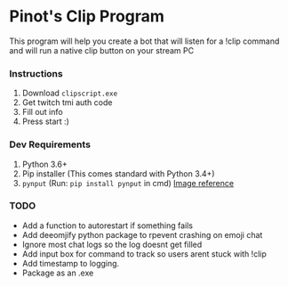 # Pinot's Clip Program

This program will help you create a bot that will listen for a !clip command and will run a native clip button on your stream PC

### Instructions 
1) Download `clipscript.exe`
2) Get twitch tmi auth code 
3) Fill out info
4) Press start :)

### Dev Requirements
1) Python 3.6+
2) Pip installer (This comes standard with Python 3.4+)
3) `pynput` (Run: `pip install pynput` in cmd) 
[Image reference](https://i.gyazo.com/4d4a9d36df373192567c0bd69d862248.png)

### TODO
- Add a function to autorestart if something fails
- Add deeomjify python package to rpevent crashing on emoji chat
- Ignore most chat logs so the log doesnt get filled
- Add input box for command to track so users arent stuck with !clip
- Add timestamp to logging.
- Package as an .exe